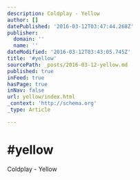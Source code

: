 ```yaml
---
description: Coldplay - Yellow
author: []
datePublished: '2016-03-12T03:47:44.268Z'
publisher:
  domain: ''
  name: ''
dateModified: '2016-03-12T03:43:05.745Z'
title: '#yellow'
sourcePath: _posts/2016-03-12-yellow.md
published: true
inFeed: true
hasPage: true
inNav: false
url: yellow/index.html
_context: 'http://schema.org'
_type: Article

---
```

# \#yellow

Coldplay - Yellow